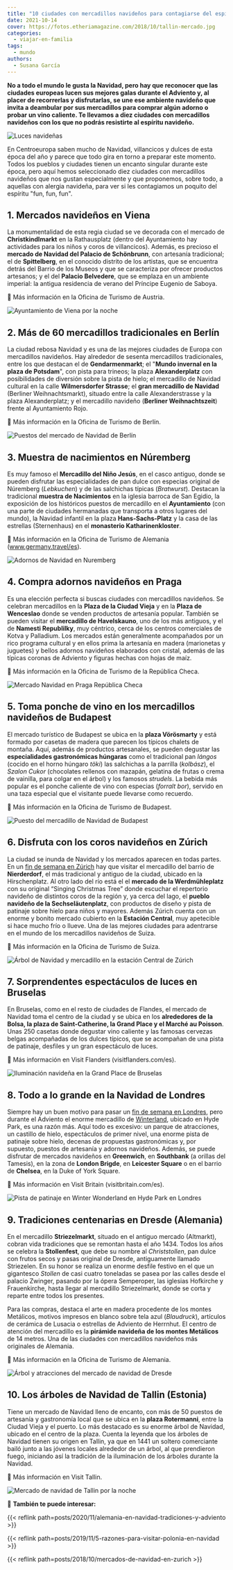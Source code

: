 ```yaml
---
title: "10 ciudades con mercadillos navideños para contagiarse del espíritu de la Navidad"
date: 2021-10-14
cover: https://fotos.etheriamagazine.com/2018/10/tallin-mercado.jpg
categories: 
  - viajar-en-familia
tags: 
  - mundo
authors: 
  - Susana García
---
```


**No a todo el mundo le gusta la Navidad, pero hay que reconocer que las ciudades 
europeas lucen sus mejores galas durante el Adviento y, al placer de recorrerlas y 
disfrutarlas, se une ese ambiente navideño que invita a deambular por sus mercadillos 
para comprar algún adorno o probar un vino caliente. Te llevamos a diez ciudades con 
mercadillos navideños con los que no podrás resistirte al espíritu navideño.** 

![Luces navideñas](https://fotos.etheriamagazine.com/2018/10/mercados-navidenos.jpg "Luces de Navidad.")

En Centroeuropa saben mucho de Navidad, villancicos y dulces de esta época del año y 
parece que todo gira en torno a preparar este momento. Todos los pueblos y ciudades 
tienen un encanto singular durante este época, pero aquí hemos seleccionado diez 
ciudades con mercadillos navideños que nos gustan especialmente y que proponemos, sobre 
todo, a aquellas con alergia navideña, para ver si les contagiamos un poquito del 
espíritu "fun, fun, fun". 

## 1\. Mercados navideños en Viena

La monumentalidad de esta regia ciudad se ve decorada con el mercado de 
**Christkindlmarkt** en la Rathausplatz (dentro del Ayuntamiento hay actividades para 
los niños y coros de villancicos). Además, es precioso el **mercado de Navidad del 
Palacio de Schönbrunn**, con artesanía tradicional; el de **Spittelberg**, en el 
conocido distrito de los artistas, que se encuentra detrás del Barrio de los Museos y 
que se caracteriza por ofrecer productos artesanos; y el del **Palacio Belvedere**, que 
se emplaza en un ambiente imperial: la antigua residencia de verano del Príncipe Eugenio 
de Saboya. 

📌 Más información en la Oficina de Turismo de Austria. 

![Ayuntamiento de Viena por la noche](https://fotos.etheriamagazine.com/2018/10/Viena-ayuntamiento.jpg "Ayuntamiento de Viena.")

## 2\. Más de 60 mercadillos tradicionales en Berlín

La ciudad rebosa Navidad y es una de las mejores ciudades de Europa con mercadillos 
navideños. Hay alrededor de sesenta mercadillos tradicionales, entre los que destacan el 
de **Gendarmenmarkt**; el "**Mundo invernal en la plaza de Potsdam**", con pista para 
trineos; la plaza **Alexanderplatz** con posibilidades de diversión sobre la pista de 
hielo; el mercadillo de Navidad cultural en la calle **Wilmersdorfer Strasse**; el 
**gran mercadillo de Navidad** (Berliner Weihnachtsmarkt), situado entre la calle 
Alexanderstrasse y la plaza Alexanderplatz; y el mercadillo navideño (**Berliner 
Weihnachtszeit**) frente al Ayuntamiento Rojo. 

**📌** Más información en la Oficina de Turismo de Berlín. 

![Puestos del mercado de Navidad de Berlín](https://fotos.etheriamagazine.com/2018/10/berlin.jpg "Mercado de Navidad en Berlín.")

## 3\. Muestra de nacimientos en Núremberg

Es muy famoso el **Mercadillo del Niño Jesús**, en el casco antiguo, donde se pueden 
disfrutar las especialidades de pan dulce con especias original de Núremberg 
(_Lebkuchen_) y de las salchichas típicas (_Bratwurst_). Destacan la tradicional 
**muestra de Nacimientos** en la iglesia barroca de San Egidio, la exposición de los 
históricos puestos de mercadillo en el **Ayuntamiento** (con una parte de ciudades 
hermanadas que transporta a otros lugares del mundo), la Navidad infantil en la plaza 
**Hans-Sachs-Platz** y la casa de las estrellas (Sternenhaus) en el **monasterio 
Katharinenkloster**. 

📌 Más información en la Oficina de Turismo de Alemania (www.germany.travel/es). 

![Adornos de Navidad en Nuremberg](https://fotos.etheriamagazine.com/2018/10/Nuremberg-christmas-market.jpg "Decoración en un puesto del mercado de Navidad de Núremberg.")

## 4\. Compra adornos navideños en Praga

Es una elección perfecta si buscas ciudades con mercadillos navideños. Se celebran 
mercadillos en la **Plaza de la Ciudad Vieja** y en la **Plaza de Wenceslao** donde se 
venden productos de artesanía popular. También se pueden visitar el **mercadillo de 
Havelskauno**, uno de los más antiguos, y el de **Namesti Republilky**, muy céntrico, 
cerca de los centros comerciales de Kotva y Palladium. Los mercados están generalmente 
acompañados por un rico programa cultural y en ellos prima la artesanía en madera 
(marionetas y juguetes) y bellos adornos navideños elaborados con cristal, además de las 
típicas coronas de Adviento y figuras hechas con hojas de maíz. 

📌 Más información en la Oficina de Turismo de la República Checa. 

![Mercado Navidad en Praga República Checa](https://fotos.etheriamagazine.com/2018/10/Praga-navidad.jpg "Mercado de Navidad en Praga. © Oficina de Turismo República Checa/Martin Marat")

## 5\. Toma ponche de vino en los mercadillos navideños de Budapest

El mercado turístico de Budapest se ubica en la **plaza Vörösmarty** y está formado por 
casetas de madera que parecen los típicos chalets de montaña. Aquí, además de productos 
artesanales, se pueden degustar las **especialidades gastronómicas húngaras** como el 
tradicional pan _lángos_ (cocido en el horno húngaro _töki_) las salchichas a la 
parrilla (_kolbász_), el _Szalon Cukor_ (chocolates rellenos con mazapán, gelatina de 
frutas o crema de vainilla, para colgar en el árbol) y los famosos _strudels_. La bebida 
más popular es el ponche caliente de vino con especias (_forralt bor_), servido en una 
taza especial que el visitante puede llevarse como recuerdo. 

📌 Más información en la Oficina de Turismo de Budapest. 

![Puesto del mercadillo de Navidad de Budapest](https://fotos.etheriamagazine.com/2018/10/Budapest-Navidad.jpg "Puesto del mercado de Navidad de Budapest. © O.T. Budapest")

## 6\. Disfruta con los coros navideños en Zúrich

La ciudad se inunda de Navidad y los mercados aparecen en todas partes. En un [fin de 
semana en Zúrich](http://etheriamagazine.com/2018/10/12/mercados-de-navidad-en-zurich/) 
hay que visitar el mercadillo del barrio de **Nierderdorf**, el más tradicional y 
antiguo de la ciudad, ubicado en la Hirschenplatz. Al otro lado del río está el el 
**mercado de la Werdmühleplatz** con su original “Singing Christmas Tree” donde escuchar 
el repertorio navideño de distintos coros de la región y, ya cerca del lago, el **pueblo 
navideño de la Sechseläutenplatz**, con productos de diseño y pista de patinaje sobre 
hielo para niños y mayores. Además Zúrich cuenta con un enorme y bonito mercado cubierto 
en la **Estación Central**, muy apetecible si hace mucho frío o llueve. Una de las 
mejores ciudades para adentrarse en el mundo de los mercadillos navideños de Suiza. 

📌 Más información en la Oficina de Turismo de Suiza. 

![Árbol de Navidad y mercadillo en la estación Central de Zúrich](https://fotos.etheriamagazine.com/2018/10/Zurich-estacion-central-1.jpg "Mercado de la Estación Central de Zúrich. © Switzerland Tourism/Ivo Scholz.")

## 7\. Sorprendentes espectáculos de luces en Bruselas

En Bruselas, como en el resto de ciudades de Flandes, el mercado de Navidad toma el 
centro de la ciudad y se ubica en los **alrededores de la Bolsa, la plaza de 
Saint-Catherine, la Grand Place y el Marché au Poisson**. Unas 250 casetas donde 
degustar vino caliente y las famosas cervezas belgas acompañadas de los dulces típicos, 
que se acompañan de una pista de patinaje, desfiles y un gran espectáculo de luces. 

📌 Más información en Visit Flanders (visitflanders.com/es). 

![Iluminación navideña en la Grand Place de Bruselas](https://fotos.etheriamagazine.com/2018/10/Bruselas-Navidad.jpg "Mercado de Navidad en Bruselas. © Visit Brussels/Eric Danhier.")

## 8\. Todo a lo grande en la Navidad de Londres

Siempre hay un buen motivo para pasar un [fin de semana en 
Londres](http://etheriamagazine.com/2018/09/13/visitas-imprescindibles-fin-de-semana-londres/), 
pero durante el Adviento el enorme mercadillo de 
[Winterland](https://hydeparkwinterwonderland.com), ubicado en Hyde Park, es una razón 
más. Aquí todo es excesivo: un parque de atracciones, un castillo de hielo, espectáculos 
de primer nivel, una enorme pista de patinaje sobre hielo, decenas de propuestas 
gastronómicas y, por supuesto, puestos de artesanía y adornos navideños. Además, se 
puede disfrutar de mercados navideños en **Greenwich**, en **Southbank** (a orillas del 
Tamesis), en la zona de **London Brigde**, en **Leicester Square** o en el barrio de 
**Chelsea**, en la Duke of York Square. 

📌 Más información en Visit Britain (visitbritain.com/es). 

![Pista de patinaje en Winter Wonderland en Hyde Park en Londres](https://fotos.etheriamagazine.com/2018/10/Londres-winterwonderland.jpg "Pista de patinaje en Winter Wonderland en Hyde Park. © Visit England/Daniela Luquini.")

## 9\. Tradiciones centenarias en Dresde (Alemania)

En el mercadillo **Striezelmarkt**, situado en el antiguo mercado (Altmarkt), cobran 
vida tradiciones que se remontan hasta el año 1434. Todos los años se celebra la 
**Stollenfest**, que debe su nombre al _Christstollen_, pan dulce con frutos secos y 
pasas original de Dresde, antiguamente llamado Striezelen. En su honor se realiza un 
enorme desfile festivo en el que un gigantesco _Stollen_ de casi cuatro toneladas se 
pasea por las calles desde el palacio Zwinger, pasando por la ópera Semperoper, las 
iglesias Hofkirche y Frauenkirche, hasta llegar al mercadillo Striezelmarkt, donde se 
corta y reparte entre todos los presentes. 

Para las compras, destaca el arte en madera procedente de los montes Metálicos, motivos 
impresos en blanco sobre tela azul (_Blaudruck_), artículos de cerámica de Lusacia o 
estrellas de Adviento de Herrnhut. El centro de atención del mercadillo es la **pirámide 
navideña de los montes Metálicos** de 14 metros. Una de las ciudades con mercadillos 
navideños más originales de Alemania. 

📌 Más información en la Oficina de Turismo de Alemania. 

![Árbol y atracciones del mercado de navidad de Dresde](https://fotos.etheriamagazine.com/2018/10/DRESDE.jpg "Mercado de Navidad en Dresde.")

## 10\. Los árboles de Navidad de Tallin (Estonia)

Tiene un mercado de Navidad lleno de encanto, con más de 50 puestos de artesanía y 
gastronomía local que se ubica en la **plaza Rotermanni**, entre la Ciudad Vieja y el 
puerto. Lo más destacado es su enorme árbol de Navidad, ubicado en el centro de la 
plaza. Cuenta la leyenda que los árboles de Navidad tienen su origen en Tallin, ya que 
en 1441 un soltero comerciante bailó junto a las jóvenes locales alrededor de un árbol, 
al que prendieron fuego, iniciando así la tradición de la iluminación de los árboles 
durante la Navidad. 

📌 Más información en Visit Tallin. 

![Mercado de navidad de Tallin por la noche](https://fotos.etheriamagazine.com/2018/10/tallin-mercado.jpg "Mercado de Navidad de Tallin. © Visit Tallin/Paul Kuimet.")

📌 **También te puede interesar:** 

{{< reflink path=posts/2020/11/alemania-en-navidad-tradiciones-y-adviento >}} 

{{< reflink path=posts/2019/11/5-razones-para-visitar-polonia-en-navidad >}} 

{{< reflink path=posts/2018/10/mercados-de-navidad-en-zurich >}}
